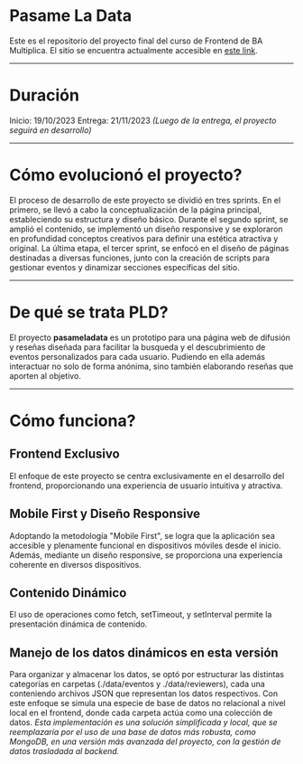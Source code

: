 # Pasame La Data
Este es el repositorio del proyecto final del curso de Frontend de BA Multiplica.
El sitio se encuentra actualmente accesible en [este link](https://sbarreto10.github.io/pasameladata/).
****
# Duración
Inicio: 19/10/2023
Entrega: 21/11/2023
*(Luego de la entrega, el proyecto seguirá en desarrollo)*
****
# Cómo evolucionó el proyecto?
El proceso de desarrollo de este proyecto se dividió en tres sprints. En el primero, se llevó a cabo la conceptualización de la página principal, estableciendo su estructura y diseño básico. Durante el segundo sprint, se amplió el contenido, se implementó un diseño responsive y se exploraron en profundidad conceptos creativos para definir una estética atractiva y original. La última etapa, el tercer sprint, se enfocó en el diseño de páginas destinadas a diversas funciones, junto con la creación de scripts para gestionar eventos y dinamizar secciones específicas del sitio. 
****
# De qué se trata PLD?
El proyecto **pasameladata** es un prototipo para una página web de difusión y reseñas diseñada para facilitar la busqueda y el descubrimiento de eventos personalizados para cada usuario. Pudiendo en ella además interactuar no solo de forma anónima, sino también elaborando reseñas que aporten al objetivo.
****
# Cómo funciona?
## Frontend Exclusivo
El enfoque de este proyecto se centra exclusivamente en el desarrollo del frontend, proporcionando una experiencia de usuario intuitiva y atractiva.
## Mobile First y Diseño Responsive
Adoptando la metodología "Mobile First", se logra que la aplicación sea accesible y plenamente funcional en dispositivos móviles desde el inicio. Además, mediante un diseño responsive, se proporciona una experiencia coherente en diversos dispositivos.
## Contenido Dinámico
El uso de operaciones como fetch, setTimeout, y setInterval permite la presentación dinámica de contenido.
## Manejo de los datos dinámicos en esta versión
Para organizar y almacenar los datos, se optó por estructurar las distintas categorías en carpetas (./data/eventos y ./data/reviewers), cada una conteniendo archivos JSON que representan los datos respectivos. Con este enfoque se simula una especie de base de datos no relacional a nivel local en el frontend, donde cada carpeta actúa como una colección de datos. *Esta implementación es una solución simplificada y local, que se reemplazaría por el uso de una base de datos más robusta, como MongoDB, en una versión más avanzada del proyecto, con la gestión de datos trasladada al backend.*